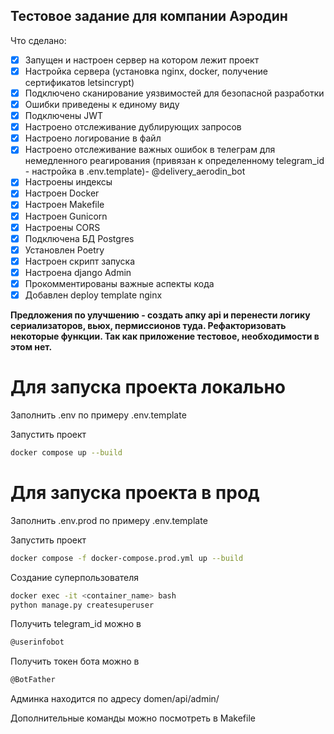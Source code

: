## Тестовое задание для компании Аэродин
Что сделано:
- [x] Запущен и настроен сервер на котором лежит проект
- [x] Настройка сервера (установка nginx, docker, получение сертификатов letsincrypt)
- [x] Подключено сканирование уязвимостей для безопасной разработки
- [x] Ошибки приведены к единому виду
- [x] Подключены JWT
- [x] Настроено отслеживание дублирующих запросов 
- [x] Настроено логирование в файл
- [x] Настроено отслеживание важных ошибок в телеграм для немедленного реагирования (привязан к определенному telegram_id - настройка в .env.template)- @delivery_aerodin_bot
- [x] Настроены индексы
- [x] Настроен Docker
- [x] Настроен Makefile
- [x] Настроен Gunicorn
- [x] Настроены CORS
- [x] Подключена БД Postgres
- [x] Установлен Poetry
- [x] Настроен скрипт запуска
- [x] Настроена django Admin
- [x] Прокомментированы важные аспекты кода
- [x] Добавлен deploy template nginx

__Предложения по улучшению - создать апку api и перенести логику сериализаторов, вьюх, пермиссионов туда.
Рефакторизовать некоторые функции. Так как приложение тестовое, необходимости в этом нет.__

# Для запуска проекта локально

Заполнить .env по примеру .env.template

Запустить проект
```bash
docker compose up --build
```
# Для запуска проекта в прод

Заполнить .env.prod по примеру .env.template

Запустить проект
```bash
docker compose -f docker-compose.prod.yml up --build
```
Создание суперпользователя
```bash
docker exec -it <container_name> bash
python manage.py createsuperuser
```
Получить telegram_id можно в 
```bash
@userinfobot
```
Получить токен бота можно в
```bash
@BotFather
```

Админка находится по адресу domen/api/admin/

Дополнительные команды можно посмотреть в Makefile

